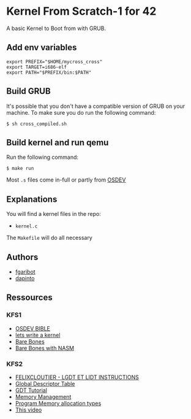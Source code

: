 # Kernel From Scratch-1 for 42

A basic Kernel to Boot from with GRUB.

## Add env variables

```shell-session
export PREFIX="$HOME/mycross_cross"
export TARGET=i686-elf
export PATH="$PREFIX/bin:$PATH"
```

## Build GRUB

It's possible that you don't have a compatible version of GRUB on your machine.
To make sure you do run the following command:

```shell-session
$ sh cross_compiled.sh
```

## Build kernel and run qemu 

Run the following command:

```shell-session
$ make run
```

Most `.s` files come in-full or partly from [OSDEV](https://wiki.osdev.org/Bare_Bones_with_NASM) 

## Explanations

You will find a kernel files in the repo:

- `kernel.c`

The `Makefile` will do all necessary

## Authors

- [fgaribot](https://github.com/Ghilphar?tab=repositories)
- [dapinto](https://github.com/RadioPotin?tab=repositories)

## Ressources
    
### KFS1

- [OSDEV BIBLE](https://wiki.osdev.org/Main_Page)
- [lets write a kernel](https://arjunsreedharan.org/post/82710718100/kernels-101-lets-write-a-kernel)
- [Bare Bones](https://wiki.osdev.org/Bare_Bones)
- [Bare Bones with NASM](https://wiki.osdev.org/Bare_Bones_with_NASM)

### KFS2

- [FELIXCLOUTIER - LGDT ET LIDT INSTRUCTIONS](https://www.felixcloutier.com/x86/lgdt:lidt)
- [Global Descriptor Table](https://wiki.osdev.org/Global_Descriptor_Table)
- [GDT Tutorial](https://wiki.osdev.org/GDT_Tutorial)
- [Memory Management](https://wiki.osdev.org/Memory_management)
- [Program Memory allocation types](https://wiki.osdev.org/Program_Memory_Allocation_Types)
- [This video](https://www.youtube.com/watch?v=Wh5nPn2U_1w&list=PLm3B56ql_akNcvH8vvJRYOc7TbYhRs19M&index=7)


